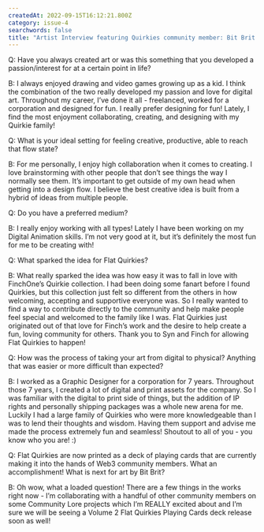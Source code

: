 ```yaml
---
createdAt: 2022-09-15T16:12:21.800Z
category: issue-4
searchwords: false
title: "Artist Interview featuring Quirkies community member: Bit Brit (Britney)"
---
```

Q: Have you always created art or was this something that you developed a passion/interest for at a certain point in life?

B: I always enjoyed drawing and video games growing up as a kid. I think the combination of the two really developed my passion and love for digital art. Throughout my career, I’ve done it all - freelanced, worked for a corporation and designed for fun. I really prefer designing for fun! Lately, I find the most enjoyment collaborating, creating, and designing with my Quirkie family! 

Q: What is your ideal setting for feeling creative, productive, able to reach that flow state? 

B: For me personally, I enjoy high collaboration when it comes to creating. I love brainstorming with other people that don’t see things the way I normally see them. It’s important to get outside of my own head when getting into a design flow. I believe the best creative idea is built from a hybrid of ideas from multiple people. 

Q: Do you have a preferred medium? 

B: I really enjoy working with all types! Lately I have been working on my Digital Animation skills. I’m not very good at it, but it’s definitely the most fun for me to be creating with! 

Q: What sparked the idea for Flat Quirkies? 

B: What really sparked the idea was how easy it was to fall in love with FinchOne’s Quirkie collection. I had been doing some fanart before I found Quirkies, but this collection just felt so different from the others in how welcoming, accepting and supportive everyone was. So I really wanted to find a way to contribute directly to the community and help make people feel special and welcomed to the family like I was. Flat Quirkies just originated out of that love for Finch’s work and the desire to help create a fun, loving community for others. Thank you to Syn and Finch for allowing Flat Quirkies to happen!

Q: How was the process of taking your art from digital to physical? Anything that was easier or more difficult than expected? 

B: I worked as a Graphic Designer for a corporation for 7 years. Throughout those 7 years, I created a lot of digital and print assets for the company. So I was familiar with the digital to print side of things, but the addition of IP rights and personally shipping packages was a whole new arena for me. Luckily I had a large family of Quirkies who were more knowledgeable than I was to lend their thoughts and wisdom. Having them support and advise me made the process extremely fun and seamless! Shoutout to all of you - you know who you are! :)

Q: Flat Quirkies are now printed as a deck of playing cards that are currently making it into the hands of Web3 community members. What an accomplishment! What is next for art by Bit Brit? 

B: Oh wow, what a loaded question! There are a few things in the works right now - I’m collaborating with a handful of other community members on some Community Lore projects which I’m REALLY excited about and I’m sure we will be seeing a Volume 2 Flat Quirkies Playing Cards deck release soon as well!